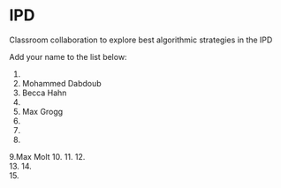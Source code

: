 # IPD
Classroom collaboration to explore best algorithmic strategies in the IPD

Add your name to the list below:

1.  
2. Mohammed Dabdoub
3. Becca Hahn
4. 
5. Max Grogg
6. 
7. 
8. 
9.Max Molt 
10. 
11. 
12.  
13. 
14.  
15. 

